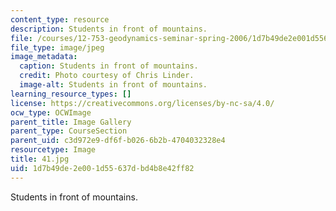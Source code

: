 ```yaml
---
content_type: resource
description: Students in front of mountains.
file: /courses/12-753-geodynamics-seminar-spring-2006/1d7b49de2e001d55637dbd4b8e42ff82_41.jpg
file_type: image/jpeg
image_metadata:
  caption: Students in front of mountains.
  credit: Photo courtesy of Chris Linder.
  image-alt: Students in front of mountains.
learning_resource_types: []
license: https://creativecommons.org/licenses/by-nc-sa/4.0/
ocw_type: OCWImage
parent_title: Image Gallery
parent_type: CourseSection
parent_uid: c3d972e9-df6f-b026-6b2b-4704032328e4
resourcetype: Image
title: 41.jpg
uid: 1d7b49de-2e00-1d55-637d-bd4b8e42ff82
---
```

Students in front of mountains.